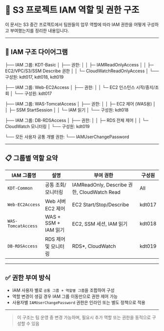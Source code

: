 # 📁 S3 프로젝트 IAM 역할 및 권한 구조

이 문서는 S3 중간 프로젝트에서 팀원들의 업무 역할에 따라 IAM 권한을 어떻게 구성하고 부여했는지를 정리한 내용입니다.

---

## 🧭 IAM 구조 다이어그램

├── IAM 그룹: KDT-Basic
│   ├── 권한: 
│   │   ├─ IAMReadOnlyAccess
│   │   ├─ EC2/VPC/S3/SSM Describe 권한
│   │   └─ CloudWatchReadOnlyAccess
│   └── 구성원: kdt017, kdt018, kdt019

├── IAM 그룹: Web-EC2Access
│   ├── 권한: 
│   │   └─ EC2 인스턴스 시작/중지/조회
│   └── 구성원: kdt017

├── IAM 그룹: WAS-TomcatAccess
│   ├── 권한: 
│   │   ├─ EC2 제어 (WAS용)
│   │   ├─ SSM StartSession
│   │   └─ IAM 읽기
│   └── 구성원: kdt018

├── IAM 그룹: DB-RDSAccess
│   ├── 권한: 
│   │   ├─ RDS 전체 제어
│   │   └─ CloudWatch 모니터링
│   └── 구성원: kdt019

└── 모든 사용자 공통 개별 권한:
    └── IAMUserChangePassword

---

## 📋 그룹별 역할 요약

| IAM 그룹명        | 설명                 | 부여 권한                                      | 구성원    |
|------------------|----------------------|-----------------------------------------------|-----------|
| `KDT-Common`     | 공통 조회/모니터링   | IAMReadOnly, Describe 권한, CloudWatch Read    | All       |
| `Web-EC2Access`  | Web 서버 EC2 제어     | EC2 Start/Stop/Describe                        | kdt017    |
| `WAS-TomcatAccess` | WAS + SSM + IAM 읽기 | EC2, SSM 세션, IAM 읽기                        | kdt018    |
| `DB-RDSAccess`   | RDS 제어 및 모니터링 | RDS*, CloudWatch                               | kdt019    |

---

## ✅ 권한 부여 방식

- IAM 사용자 별로 `공통 그룹 + 역할별 그룹`을 조합하여 구성
- 역할 변경이 생길 경우 IAM 그룹 이동만으로 권한 제어 가능
- 사용자별 `IAMUserChangePassword` 권한은 인라인 또는 별도 정책으로 적용

---

> 이 구조는 팀 운영 중 변경 가능하며, 필요시 추가 역할 또는 권한을 동적으로 구성할 수 있음
